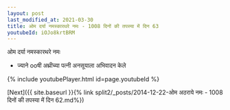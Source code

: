 ```yaml
---
layout: post
last_modified_at: 2021-03-30
title: ओम दर्या नमस्कारथरे नमः - 1008 दिनों की तपस्या में दिन 63
youtubeId: iOJo8krtBRM
---
```

 
 
 ओम दर्या नमस्कारथरे नमः  
 
 -  ज्याने ooषी अथ्रीच्या पत्नी अनसूयाला अभिवादन केले 
 
  
 
  
 
 
 
 
 
 


{% include youtubePlayer.html id=page.youtubeId %}
 
[Next]({{ site.baseurl }}{% link  split2/_posts/2014-12-22-ओम अठराये नमः - 1008 दिनों की तपस्या में दिन 62.md%})
 
